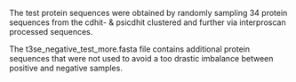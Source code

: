 The test protein sequences were obtained by randomly sampling 34 protein sequences
from the cdhit- & psicdhit clustered and further via interproscan processed sequences.

The t3se_negative_test_more.fasta file contains additional protein sequences that
were not used to avoid a too drastic imbalance between positive and negative samples.
